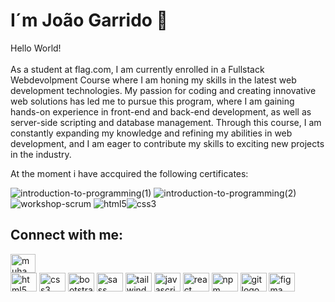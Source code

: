 ### <h1>I´m João Garrido 👋</h2>
Hello World!
<br>
<br>
As a student at flag.com, I am currently enrolled in a Fullstack Webdevolpment Course where I am honing my skills in the latest web development technologies. My passion for coding and creating innovative web solutions has led me to pursue this program, where I am gaining hands-on experience in front-end and back-end development, as well as server-side scripting and database management. Through this course, I am constantly expanding my knowledge and refining my abilities in web development, and I am eager to contribute my skills to exciting new projects in the industry.

At the moment i have accquired the following certificates:

![introduction-to-programming(1)](https://github.com/garridothecat/garridothecat/assets/107148935/3ef20ae8-dc9b-492a-afa7-5c2cb7883a27) ![introduction-to-programming(2)](https://github.com/garridothecat/garridothecat/assets/107148935/d58a20f5-db33-4609-88cb-e4bd54a9fa48) ![workshop-scrum](https://github.com/garridothecat/garridothecat/assets/107148935/c102c896-e218-480f-9580-0b21771c9bac) ![html5](https://github.com/garridothecat/garridothecat/assets/107148935/2ee01e92-6bf2-475f-be03-2e1743ae6fa2)![css3](https://github.com/garridothecat/garridothecat/assets/107148935/ced6e39a-8e7a-4f07-9dcb-48b202c76c02)


<h2>Connect with me:</h2>
<a href="https://www.linkedin.com/in/jo%C3%A3o-garrido-878455155/">
<img src="https://raw.githubusercontent.com/rahuldkjain/github-profile-readme-generator/master/src/images/icons/Social/linked-in-alt.svg" alt="muhammad-nurcholis-112b73162" style="max-width: 100%;" width="40" height="30" align="middle">
</a>

<div align="left">
  <img src="https://cdn.jsdelivr.net/gh/devicons/devicon/icons/html5/html5-original.svg" height="30" width="42" alt="html5 logo"  />
  <img src="https://cdn.jsdelivr.net/gh/devicons/devicon/icons/css3/css3-original.svg" height="30" width="42" alt="css3 logo"  />
  <img src="https://cdn.jsdelivr.net/gh/devicons/devicon/icons/bootstrap/bootstrap-original.svg" height="30" width="42" alt="bootstrap logo"  />
  <img src="https://cdn.jsdelivr.net/gh/devicons/devicon/icons/sass/sass-original.svg" height="30" width="42" alt="sass logo"  />
  <img src="https://cdn.jsdelivr.net/gh/devicons/devicon/icons/tailwindcss/tailwindcss-plain.svg" height="30" width="42" alt="tailwindcss logo"  />
  <img src="https://cdn.jsdelivr.net/gh/devicons/devicon/icons/javascript/javascript-original.svg" height="30" width="42" alt="javascript logo"  />
   <img src="https://cdn.jsdelivr.net/gh/devicons/devicon/icons/react/react-original.svg" height="30" width="42" alt="react logo"  /> 
  <!-- <img src="https://cdn.jsdelivr.net/gh/devicons/devicon/icons/nodejs/nodejs-original.svg" height="30" width="42" alt="nodejs logo"  /> -->
  <img src="https://cdn.jsdelivr.net/gh/devicons/devicon/icons/npm/npm-original-wordmark.svg" height="30" width="42" alt="npm logo"  />

  <!-- <img src="https://cdn.jsdelivr.net/gh/devicons/devicon/icons/express/express-original.svg" height="30" width="42" alt="express logo"  /> -->
  <!-- <img src="https://cdn.jsdelivr.net/gh/devicons/devicon/icons/mysql/mysql-original.svg" height="30" width="42" alt="mysql logo"  /> -->
  <img src="https://cdn.jsdelivr.net/gh/devicons/devicon/icons/git/git-original.svg" height="30" width="42" alt="git logo"  />
  <img src="https://cdn.jsdelivr.net/gh/devicons/devicon/icons/figma/figma-original.svg" height="30" width="42" alt="figma logo"  />
</div>
